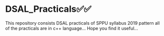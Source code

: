 # DSAL_Practicals✅✅
This repository consists DSAL practicals of SPPU syllabus 2019 pattern all of the practicals are in c++ language...
Hope you find it useful...
